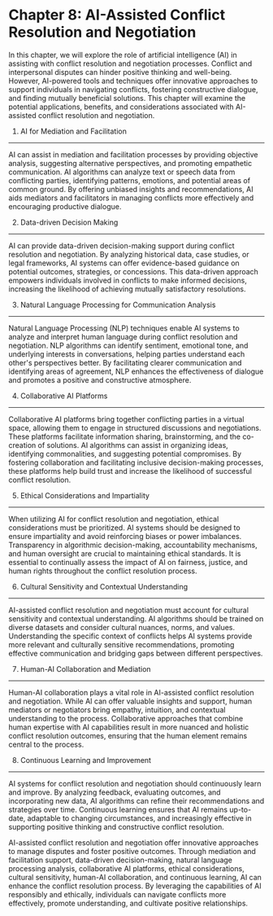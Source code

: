 Chapter 8: AI-Assisted Conflict Resolution and Negotiation
==========================================================

In this chapter, we will explore the role of artificial intelligence (AI) in assisting with conflict resolution and negotiation processes. Conflict and interpersonal disputes can hinder positive thinking and well-being. However, AI-powered tools and techniques offer innovative approaches to support individuals in navigating conflicts, fostering constructive dialogue, and finding mutually beneficial solutions. This chapter will examine the potential applications, benefits, and considerations associated with AI-assisted conflict resolution and negotiation.

1. AI for Mediation and Facilitation
------------------------------------

AI can assist in mediation and facilitation processes by providing objective analysis, suggesting alternative perspectives, and promoting empathetic communication. AI algorithms can analyze text or speech data from conflicting parties, identifying patterns, emotions, and potential areas of common ground. By offering unbiased insights and recommendations, AI aids mediators and facilitators in managing conflicts more effectively and encouraging productive dialogue.

2. Data-driven Decision Making
------------------------------

AI can provide data-driven decision-making support during conflict resolution and negotiation. By analyzing historical data, case studies, or legal frameworks, AI systems can offer evidence-based guidance on potential outcomes, strategies, or concessions. This data-driven approach empowers individuals involved in conflicts to make informed decisions, increasing the likelihood of achieving mutually satisfactory resolutions.

3. Natural Language Processing for Communication Analysis
---------------------------------------------------------

Natural Language Processing (NLP) techniques enable AI systems to analyze and interpret human language during conflict resolution and negotiation. NLP algorithms can identify sentiment, emotional tone, and underlying interests in conversations, helping parties understand each other's perspectives better. By facilitating clearer communication and identifying areas of agreement, NLP enhances the effectiveness of dialogue and promotes a positive and constructive atmosphere.

4. Collaborative AI Platforms
-----------------------------

Collaborative AI platforms bring together conflicting parties in a virtual space, allowing them to engage in structured discussions and negotiations. These platforms facilitate information sharing, brainstorming, and the co-creation of solutions. AI algorithms can assist in organizing ideas, identifying commonalities, and suggesting potential compromises. By fostering collaboration and facilitating inclusive decision-making processes, these platforms help build trust and increase the likelihood of successful conflict resolution.

5. Ethical Considerations and Impartiality
------------------------------------------

When utilizing AI for conflict resolution and negotiation, ethical considerations must be prioritized. AI systems should be designed to ensure impartiality and avoid reinforcing biases or power imbalances. Transparency in algorithmic decision-making, accountability mechanisms, and human oversight are crucial to maintaining ethical standards. It is essential to continually assess the impact of AI on fairness, justice, and human rights throughout the conflict resolution process.

6. Cultural Sensitivity and Contextual Understanding
----------------------------------------------------

AI-assisted conflict resolution and negotiation must account for cultural sensitivity and contextual understanding. AI algorithms should be trained on diverse datasets and consider cultural nuances, norms, and values. Understanding the specific context of conflicts helps AI systems provide more relevant and culturally sensitive recommendations, promoting effective communication and bridging gaps between different perspectives.

7. Human-AI Collaboration and Mediation
---------------------------------------

Human-AI collaboration plays a vital role in AI-assisted conflict resolution and negotiation. While AI can offer valuable insights and support, human mediators or negotiators bring empathy, intuition, and contextual understanding to the process. Collaborative approaches that combine human expertise with AI capabilities result in more nuanced and holistic conflict resolution outcomes, ensuring that the human element remains central to the process.

8. Continuous Learning and Improvement
--------------------------------------

AI systems for conflict resolution and negotiation should continuously learn and improve. By analyzing feedback, evaluating outcomes, and incorporating new data, AI algorithms can refine their recommendations and strategies over time. Continuous learning ensures that AI remains up-to-date, adaptable to changing circumstances, and increasingly effective in supporting positive thinking and constructive conflict resolution.

AI-assisted conflict resolution and negotiation offer innovative approaches to manage disputes and foster positive outcomes. Through mediation and facilitation support, data-driven decision-making, natural language processing analysis, collaborative AI platforms, ethical considerations, cultural sensitivity, human-AI collaboration, and continuous learning, AI can enhance the conflict resolution process. By leveraging the capabilities of AI responsibly and ethically, individuals can navigate conflicts more effectively, promote understanding, and cultivate positive relationships.
